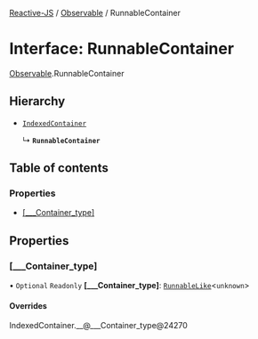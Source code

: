 [Reactive-JS](../README.md) / [Observable](../modules/Observable.md) / RunnableContainer

# Interface: RunnableContainer

[Observable](../modules/Observable.md).RunnableContainer

## Hierarchy

- [`IndexedContainer`](types.IndexedContainer.md)

  ↳ **`RunnableContainer`**

## Table of contents

### Properties

- [[\_\_\_Container\_type]](Observable.RunnableContainer.md#[___container_type])

## Properties

### [\_\_\_Container\_type]

• `Optional` `Readonly` **[\_\_\_Container\_type]**: [`RunnableLike`](types.RunnableLike.md)<`unknown`\>

#### Overrides

IndexedContainer.\_\_@\_\_\_Container\_type@24270
